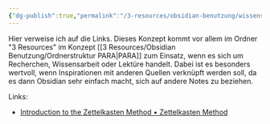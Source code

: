 ```yaml
---
{"dg-publish":true,"permalink":"/3-resources/obsidian-benutzung/wissensarbeit-zettelkasten/","noteIcon":"","created":"2024-04-14T12:36:53.660+02:00","updated":"2024-04-15T08:29:51.254+02:00"}
---
```



Hier verweise ich auf die Links. Dieses Konzept kommt vor allem im Ordner "3 Resources" im Konzept [[3 Resources/Obsidian Benutzung/Ordnerstruktur PARA\|PARA]] zum Einsatz, wenn es sich um Recherchen, Wissensarbeit oder Lektüre handelt. Dabei ist es besonders wertvoll, wenn Inspirationen mit anderen Quellen verknüpft werden soll, da es dann Obsidian sehr einfach macht, sich auf andere Notes zu beziehen.

Links:
- [Introduction to the Zettelkasten Method • Zettelkasten Method](https://zettelkasten.de/introduction/)
